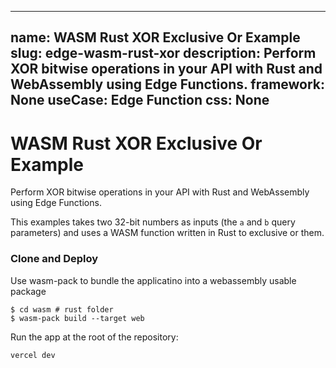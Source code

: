 ---
name: WASM Rust XOR Exclusive Or Example
slug: edge-wasm-rust-xor
description: Perform XOR bitwise operations in your API with Rust and WebAssembly using Edge Functions.
framework: None
useCase: Edge Function
css: None
--

# WASM Rust XOR Exclusive Or Example

Perform XOR bitwise operations in your API with Rust and WebAssembly using Edge Functions.

This examples takes two 32-bit numbers as inputs (the `a` and `b` query parameters) and uses a WASM function written in Rust to exclusive or them.

### Clone and Deploy

Use wasm-pack to bundle the applicatino into a webassembly usable package

```shell
$ cd wasm # rust folder
$ wasm-pack build --target web
```

Run the app at the root of the repository:

```bash
vercel dev
```

